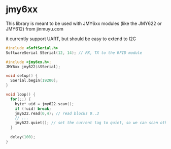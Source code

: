 jmy6xx
======

This library is meant to be used with JMY6xx modules (like the JMY622 or JMY612) from jinmuyu.com

it currently support UART, but should be easy to extend to I2C

```C
#include <SoftSerial.h>
SoftwareSerial SSerial(12, 14); // RX, TX to the RFID module

#include <jmy6xx.h>;
JMY6xx jmy622(&SSerial);

void setup() {
  SSerial.begin(19200);
}

void loop() {
  for(;;) {
    byte* uid = jmy622.scan();
    if (!uid) break;
    jmy622.read(0,4); // read blocks 0..3
    // ...
    jmy622.quiet(); // set the current tag to quiet, so we can scan others in range
  }
  
  delay(100);
}
```
